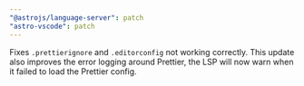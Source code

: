 ```yaml
---
"@astrojs/language-server": patch
"astro-vscode": patch
---
```


Fixes `.prettierignore` and `.editorconfig` not working correctly. This update also improves the error logging around Prettier, the LSP will now warn when it failed to load the Prettier config.
